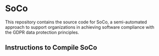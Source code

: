 # SoCo
This repository contains the source code for SoCo, a semi-automated approach to support organizations in achieving software compliance with the GDPR data protection principles.

Instructions to Compile SoCo
----------------------

